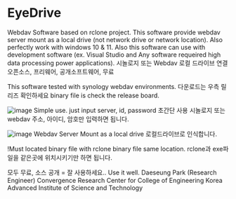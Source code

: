 # EyeDrive
Webdav Software based on rclone project. This software provide webdav server mount as a local drive (not network drive or network location). Also perfectly work with windows 10 &amp; 11. Also this software can use with development software (ex. Visual Studio and Any software requeired high data processing power applications).
시놀로지 또는 Webdav 로컬 드라이브 연결
오픈소스, 프리웨어, 공개소프트웨어, 무료

This software tested with synology webdav environments.
다운로드는 우측 릴리즈 확인하세요
binary file is check the release board.

![image](https://github.com/UniverseMaker/EyeDrive/assets/14816515/a70c7a72-cf11-4980-8772-4629ef6ce5c1)
Simple use. just input server, id, password
초간단 사용 시놀로지 또는 webdav 주소, 아이디, 암호만 입력하면 됩니다.

![image](https://github.com/UniverseMaker/EyeDrive/assets/14816515/449f30e4-87f9-47ec-a82d-c396be1c7366)
Webdav Server Mount as a local drive
로컬드라이브로 인식합니다.

!Must located binary file with rclone binary file same location.
rclone과 exe파일을 같은곳에 위치시키기만 하면 됩니다.

모두 무료, 소스 공개 = 잘 사용하세요..
Use it well.
Daeseung Park (Research Engineer)
Convergence Research Center for College of Engineering
Korea Advanced Institute of Science and Technology
